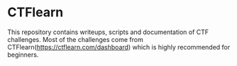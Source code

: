 # CTFlearn
This repository contains writeups, scripts and documentation of CTF challenges. 
Most of the challenges come from CTFlearn(https://ctflearn.com/dashboard) which is highly recommended for beginners.
